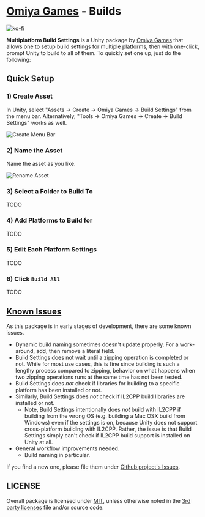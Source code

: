 # [Omiya Games](https://www.omiyagames.com/) - Builds

[![ko-fi](https://www.ko-fi.com/img/githubbutton_sm.svg)](https://ko-fi.com/I3I51KS8F)

**Multiplatform Build Settings** is a Unity package by [Omiya Games](https://www.omiyagames.com/) that allows one to setup build settings for multiple platforms, then with one-click, prompt Unity to build to all of them.  To quickly set one up, just do the following:

## Quick Setup

### 1) Create Asset

In Unity, select "Assets -> Create -> Omiya Games -> Build Settings" from the menu bar.  Alternatively, "Tools -> Omiya Games -> Create -> Build Settings" works as well.

![Create Menu Bar](https://omiyagames.github.io/omiya-games-builds/resources/create-context-menu.png)

### 2) Name the Asset

Name the asset as you like.

![Rename Asset](https://omiyagames.github.io/omiya-games-builds/resources/change-file-name.png)

### 3) Select a Folder to Build To

TODO

### 4) Add Platforms to Build for

TODO

### 5) Edit Each Platform Settings

TODO

### 6) Click `Build All`

TODO

## [Known Issues](https://github.com/OmiyaGames/omiya-games-web-security/issues)

As this package is in early stages of development, there are some known issues.

- Dynamic build naming sometimes doesn't update properly.  For a work-around, add, then remove a literal field.
- Build Settings does not wait until a zipping operation is completed or not.  While for most use cases, this is fine since building is such a lengthy process compared to zipping, behavior on what happens when two zipping operations runs at the same time has not been tested.
- Build Settings does *not* check if libraries for building to a specific platform has been installed or not.
- Similarly, Build Settings does *not* check if IL2CPP build libraries are installed or not.
    - Note, Build Settings intentionally does *not* build with IL2CPP if building from the wrong OS (e.g. building a Mac OSX build from Windows) even if the settings is on, because Unity does not support cross-platform building with IL2CPP.  Rather, the issue is that Build Settings simply can't check if IL2CPP build support is installed on Unity at all.
- General workflow improvements needed.
    - Build naming in particular.
 
 If you find a new one, please file them under [Github project's Issues](https://github.com/OmiyaGames/omiya-games-web-security/issues).

## LICENSE

Overall package is licensed under [MIT](https://github.com/OmiyaGames/omiya-games-builds/blob/master/LICENSE.md), unless otherwise noted in the [3rd party licenses](https://github.com/OmiyaGames/omiya-games-builds/blob/master/THIRD%20PARTY%20NOTICES.md) file and/or source code.
